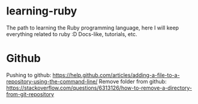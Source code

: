 # learning-ruby
The path to learning the Ruby programming language, here I will keep everything related to ruby :D Docs-like, tutorials, etc.


# Github

Pushing to github: https://help.github.com/articles/adding-a-file-to-a-repository-using-the-command-line/
Remove folder from github: https://stackoverflow.com/questions/6313126/how-to-remove-a-directory-from-git-repository
